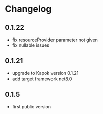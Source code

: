 # Changelog

## 0.1.22

- fix resourceProvider parameter not given
- fix nullable issues

## 0.1.21

- upgrade to Kapok version 0.1.21
- add target framework net8.0

## 0.1.5

- first public version
